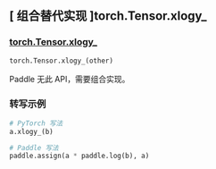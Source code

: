 ## [ 组合替代实现 ]torch.Tensor.xlogy_

### [torch.Tensor.xlogy_](https://pytorch.org/docs/stable/generated/torch.Tensor.xlogy_.html#torch.Tensor.xlogy_)

```python
torch.Tensor.xlogy_(other)
```

Paddle 无此 API，需要组合实现。

### 转写示例

```python
# PyTorch 写法
a.xlogy_(b)

# Paddle 写法
paddle.assign(a * paddle.log(b), a)
```
